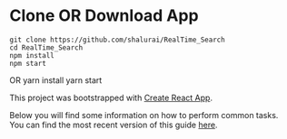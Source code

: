 
# Clone OR Download App
    git clone https://github.com/shalurai/RealTime_Search
    cd RealTime_Search
    npm install
    npm start
  OR
    yarn install
    yarn start


This project was bootstrapped with [Create React App](https://github.com/facebookincubator/create-react-app).

Below you will find some information on how to perform common tasks.<br>
You can find the most recent version of this guide [here](https://github.com/facebookincubator/create-react-app/blob/master/packages/react-scripts/template/README.md).
